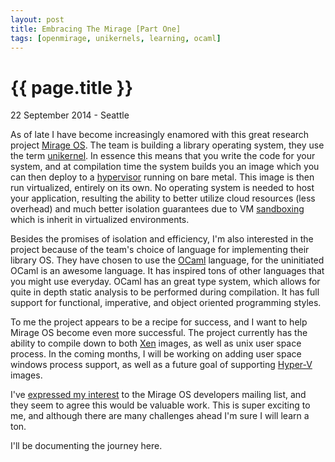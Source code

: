 ```yaml
---
layout: post
title: Embracing The Mirage [Part One]
tags: [openmirage, unikernels, learning, ocaml]
---
```


{{ page.title }}
================

<p class="meta">22 September 2014 - Seattle</p>

As of late I have become increasingly enamored with this great research project [Mirage OS](http://www.openmirage.org/).
The team is building a library operating system, they use the term [unikernel](http://anil.recoil.org/papers/2013-asplos-mirage.pdf).
In essence this means that you write the code for your system, and at compilation time the system builds you an image which you can then
deploy to a [hypervisor](http://en.wikipedia.org/wiki/Hypervisor) running on bare metal. This image is then run virtualized, entirely on its own.
No operating system is needed to host your application, resulting the ability to better utilize cloud resources (less overhead) and much better isolation
guarantees due to VM [sandboxing](<http://en.wikipedia.org/wiki/Sandbox_(computer_security)>) which is inherit in virtualized environments.

Besides the promises of isolation and efficiency, I'm also interested in the project because of the team's choice of language for implementing their
library OS. They have chosen to use the [OCaml](https://ocaml.org/) language, for the uninitiated OCaml is an awesome language. It has inspired tons of other
languages that you might use everyday. OCaml has an great type system, which allows for quite in depth static analysis to be performed during compilation.
It has full support for functional, imperative, and object oriented programming styles.

To me the project appears to be a recipe for success, and I want to help Mirage OS become even more successful.
The project currently has the ability to compile down to both [Xen](http://en.wikipedia.org/wiki/Xen) images, as well as unix user space process.
In the coming months, I will be working on adding user space windows process support, as well as a future goal of supporting [Hyper-V](http://en.wikipedia.org/wiki/Hyper-V) images.

I've [expressed my interest](http://lists.xenproject.org/archives/html/mirageos-devel/2014-09/msg00112.html) to the Mirage OS developers mailing list, and they seem to agree this would be valuable work.
This is super exciting to me, and although there are many challenges ahead I'm sure I will learn a ton.

I'll be documenting the journey here.
